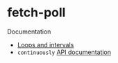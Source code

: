 # fetch-poll

Documentation
* [Loops and intervals](https://clinth.github.io/ixfx-docs/flow/loops/)
* `continuously` [API documentation](https://clinth.github.io/ixfx/modules/Flow.html#continuously)

